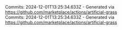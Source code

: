 Commits: 2024-12-01T13:25:34.633Z - Generated via https://github.com/marketplace/actions/artificial-grass
<br>
Commits: 2024-12-01T13:25:34.633Z - Generated via https://github.com/marketplace/actions/artificial-grass
<br>
